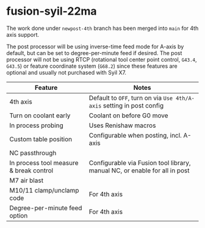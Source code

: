 # fusion-syil-22ma

The work done under `newpost-4th` branch has been merged into `main` for 4th axis support.

The post processor will be using inverse-time feed mode for A-axis by default, but can be set to degree-per-minute feed if desired. The post processor will not be using RTCP (rotational tool center point control, `G43.4`, `G43.5`) or feature coordinate system (`G68.2`) since these features are optional and usually not purchased with Syil X7.

| Feature                                  | Notes                          |
| ---------------------------------------- | ------------------------------ |
| 4th axis                                 | Default to `OFF`, turn on via `Use 4th/A-axis` setting in post config |
| Turn on coolant early                    | Coolant on before G0 move      |
| In process probing                       | Uses Renishaw macros           |
| Custom table position                    | Configurable when posting, incl. A-axis      |
| NC passthrough                           |                                |
| In process tool measure & break control  | Configurable via Fusion tool library, manual NC, or enable for all in post                    |
| M7 air blast                             | |
| M10/11 clamp/unclamp code                | For 4th axis |
| Degree-per-minute feed option            | For 4th axis |
